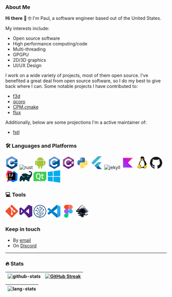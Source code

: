 ### About Me

**Hi there** 👋
🤓 I'm Paul, a software engineer based out of the United States. 

My interests include:

- Open source software
- High performance computing/code
- Multi-threading
- GPGPU 
- 2D/3D graphics
- UI/UX Design

I work on a wide variety of projects, most of them open source. I've benefited a great deal from open source software, so I do my best to give back where I can. Some notable projects I have contributed to:

- [f3d](https://github.com/f3d-app/f3d)
- [qcoro](https://github.com/danvratil/qcoro)
- [CPM.cmake](https://github.com/cpm-cmake/CPM.cmake)
- [flux](https://github.com/tcbrindle/flux)

Additionally, below are some projections I'm a active maintainer of:

- [fstl](https://github.com/fstl-app/fstl)

### :hammer_and_wrench: Languages and Platforms


<p align="left">
  <img src="https://github.com/devicons/devicon/blob/v2.15.1/icons/cplusplus/cplusplus-original.svg" alt="cplusplus" width="40" height="40"/>
  <img src="https://cdn.jsdelivr.net/gh/devicons/devicon@latest/icons/rust/rust-original.svg" alt="rust" width="40" height="40"/>
  <img src="https://github.com/devicons/devicon/blob/v2.15.1/icons/android/android-original.svg" alt="android" width="40" height="40" class="filter-orange"/>
  <img src="https://github.com/devicons/devicon/blob/v2.15.1/icons/c/c-original.svg" alt="c" width="40" height="40"/>
  <img src="https://github.com/devicons/devicon/blob/v2.15.1/icons/csharp/csharp-original.svg" alt="csharp" width="40" height="40"/>
  <img src="https://github.com/devicons/devicon/blob/v2.15.1/icons/python/python-original.svg" alt="windows" width="40"/>
  <img src="https://github.com/devicons/devicon/blob/v2.15.1/icons/flutter/flutter-original.svg" alt="flutter" width="40" height="40"/>
  <img src="https://www.vectorlogo.zone/logos/jekyllrb/jekyllrb-icon.svg" alt="jekyll" width="40" height="40"/>
  <img src="https://github.com/devicons/devicon/blob/v2.15.1/icons/kotlin/kotlin-original.svg" alt="kotlin" width="40" height="40"/>
  <img src="https://github.com/devicons/devicon/blob/v2.15.1/icons/linux/linux-original.svg" alt="linux" width="40" height="40"/>
  <img src="https://github.com/devicons/devicon/blob/v2.15.1/icons/github/github-original.svg" alt="github" width="40" height="40"/>
  <img src="https://github.com/devicons/devicon/blob/v2.15.1/icons/intellij/intellij-original.svg" alt="intellij" width="40" height="40"/>
  <img src="https://github.com/devicons/devicon/blob/v2.15.1/icons/gradle/gradle-plain.svg" alt="gradle" width="40" height="40"/>
  <img src="https://github.com/devicons/devicon/blob/v2.15.1/icons/qt/qt-original.svg" alt="qt" width="40" />
  <img src="https://github.com/devicons/devicon/blob/v2.15.1/icons/windows8/windows8-original.svg" alt="windows" width="40"/>
</p>

### 💻 Tools

<p align="left">
  <img src="https://github.com/devicons/devicon/blob/v2.15.1/icons/git/git-plain.svg" alt="git" width="40" height="40"/>
  <img src="https://github.com/devicons/devicon/blob/v2.15.1/icons/visualstudio/visualstudio-plain.svg" alt="visual-studio" width="40" height="40"/>
  <img src="https://github.com/devicons/devicon/blob/v2.15.1/icons/sourcetree/sourcetree-original.svg" alt="sourcetree" width="40" heigh="40"/>
  <img src="https://github.com/devicons/devicon/blob/v2.15.1/icons/vscode/vscode-original.svg" alt="vscode" width="40"/>
  <img src="https://github.com/devicons/devicon/blob/v2.15.1/icons/figma/figma-original.svg" alt="figma" width="40" height="40"/>
  <img src="https://github.com/devicons/devicon/blob/v2.15.1/icons/inkscape/inkscape-original.svg" alt="figma" width="40" height="40"/>
</p>

### Keep in touch

- By [email](mailto:developer.paul.123@gmail.com)
- On [Discord](https://discord.gg/CX2ybByRnt)

---

### 🔥 Stats

| ![github-stats](https://github-readme-stats.vercel.app/api?username=developerpaul123&show_icons=true&count_private=true&theme=vision-friendly-dark) | [![GitHub Streak](https://github-readme-streak-stats.herokuapp.com?user=DeveloperPaul123&theme=vision-friendly-dark&exclude_days=Sun%2CFri%2CSat)](https://git.io/streak-stats) |
|:--:|:--:|

| ![lang-stats](https://github-readme-stats.vercel.app/api/top-langs/?username=developerpaul123&langs_count=6&layout=compact&hide=html,css,arduino,c&theme=vision-friendly-dark) |
|:--:|

